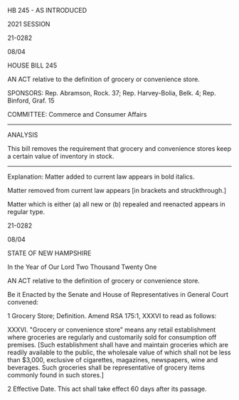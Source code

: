  HB 245 - AS INTRODUCED

 

 

2021 SESSION

 21-0282

 08/04

 

HOUSE BILL 245

 

AN ACT relative to the definition of grocery or convenience store.

 

SPONSORS: Rep. Abramson, Rock. 37; Rep. Harvey-Bolia, Belk. 4; Rep. Binford, Graf. 15

 

COMMITTEE: Commerce and Consumer Affairs

 

-----------------------------------------------------------------

 

ANALYSIS

 

 This bill removes the requirement that grocery and convenience stores keep a certain value of inventory in stock.

 

- - - - - - - - - - - - - - - - - - - - - - - - - - - - - - - - - - - - - - - - - - - - - - - - - - - - - - - - - - - - - - - - - - - - - - - - - - - 

 

Explanation: Matter added to current law appears in bold italics.

 Matter removed from current law appears [in brackets and struckthrough.]

 Matter which is either (a) all new or (b) repealed and reenacted appears in regular type.

 21-0282

 08/04

 

STATE OF NEW HAMPSHIRE

 

In the Year of Our Lord Two Thousand Twenty One

 

AN ACT relative to the definition of grocery or convenience store.

 

Be it Enacted by the Senate and House of Representatives in General Court convened:

 

 1 Grocery Store; Definition. Amend RSA 175:1, XXXVI to read as follows:

 XXXVI. "Grocery or convenience store" means any retail establishment where groceries are regularly and customarily sold for consumption off premises. [Such establishment shall have and maintain groceries which are readily available to the public, the wholesale value of which shall not be less than $3,000, exclusive of cigarettes, magazines, newspapers, wine and beverages. Such groceries shall be representative of grocery items commonly found in such stores.] 

 2 Effective Date. This act shall take effect 60 days after its passage.

